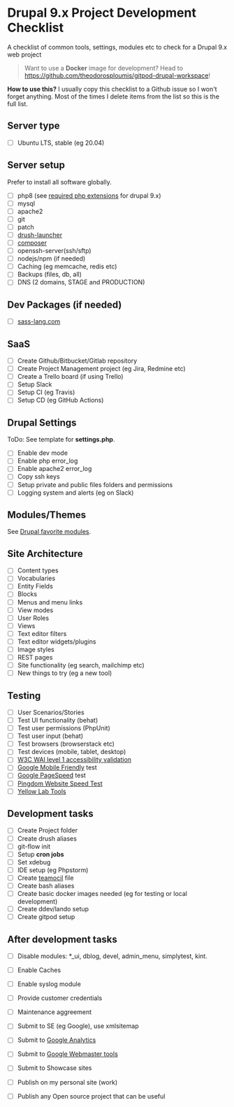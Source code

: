 # Drupal 9.x Project Development Checklist
A checklist of common tools, settings, modules etc to check for a Drupal 9.x web project

> Want to use a **Docker** image for development? Head to https://github.com/theodorosploumis/gitpod-drupal-workspace!

**How to use this?**
I usually copy this checklist to a Github issue so I won't forget anything. 
Most of the times I delete items from the list so this is the full list.

## Server type

 - [ ] Ubuntu LTS, stable (eg 20.04)


## Server setup

Prefer to install all software globally.

 - [ ] php8 (see [required php extensions](https://drupal.org/docs/8/system-requirements/php-requirements) for drupal 9.x)
 - [ ] mysql
 - [ ] apache2
 - [ ] git
 - [ ] patch
 - [ ] [drush-launcher](https://github.com/drush-ops/drush-launcher)
 - [ ] [composer](https://getcomposer.org)
 - [ ] openssh-server(ssh/sftp)
 - [ ] nodejs/npm (if needed)
 - [ ] Caching (eg memcache, redis etc)
 - [ ] Backups (files, db, all)
 - [ ] DNS (2 domains, STAGE and PRODUCTION)

## Dev Packages (if needed)

 - [ ] [sass-lang.com](https://sass-lang.com/)

## SaaS

 - [ ] Create Github/Bitbucket/Gitlab repository
 - [ ] Create Project Management project (eg Jira, Redmine etc)
 - [ ] Create a Trello board (if using Trello)
 - [ ] Setup Slack
 - [ ] Setup CI (eg Travis)
 - [ ] Setup CD (eg GitHub Actions)

## Drupal Settings

ToDo: See template for **settings.php**.

 - [ ] Enable dev mode
 - [ ] Enable php error_log
 - [ ] Enable apache2 error_log
 - [ ] Copy ssh keys
 - [ ] Setup private and public files folders and permissions
 - [ ] Logging system and alerts (eg on Slack)

## Modules/Themes

See [Drupal favorite modules](favorites.md).

## Site Architecture

 - [ ] Content types
 - [ ] Vocabularies
 - [ ] Entity Fields
 - [ ] Blocks
 - [ ] Menus and menu links
 - [ ] View modes
 - [ ] User Roles
 - [ ] Views
 - [ ] Text editor filters
 - [ ] Text editor widgets/plugins
 - [ ] Image styles
 - [ ] REST pages
 - [ ] Site functionality (eg search, mailchimp etc)
 - [ ] New things to try (eg a new tool)

## Testing

 - [ ] User Scenarios/Stories
 - [ ] Test UI functionality (behat)
 - [ ] Test user permissions (PhpUnit)
 - [ ] Test user input (behat)
 - [ ] Test browsers (browserstack etc)
 - [ ] Test devices (mobile, tablet, desktop)
 - [ ] [W3C WAI level 1 accessibility validation](https://validator.w3.org/)
 - [ ] [Google Mobile Friendly](https://www.google.com/webmasters/tools/mobile-friendly/) test
 - [ ] [Google PageSpeed](https://developers.google.com/speed/pagespeed/insights/) test
 - [ ] [Pingdom Website Speed Test](http://tools.pingdom.com/fpt/)
 - [ ] [Yellow Lab Tools](https://yellowlab.tools)

## Development tasks

 - [ ] Create Project folder
 - [ ] Create drush aliases
 - [ ] git-flow init
 - [ ] Setup **cron jobs**
 - [ ] Set xdebug
 - [ ] IDE setup (eg Phpstorm)
 - [ ] Create [teamocil](www.teamocil.com) file
 - [ ] Create bash aliases
 - [ ] Create basic docker images needed (eg for testing or local development)
 - [ ] Create ddev/lando setup
 - [ ] Create gitpod setup

## After development tasks

 - [ ] Disable modules: *_ui, dblog, devel, admin_menu, simplytest, kint.
 - [ ] Enable Caches
 - [ ] Enable syslog module
 - [ ] Provide customer credentials
 - [ ] Maintenance aggreement
 - [ ] Submit to SE (eg Google), use xmlsitemap
 - [ ] Submit to [Google Analytics](https://analytics.google.com)
 - [ ] Submit to [Google Webmaster tools](https://www.google.com/webmasters/tools)
 - [ ] Submit to Showcase sites
 - [ ] Publish on my personal site (work)
 - [ ] Publish any Open source project that can be useful
 
